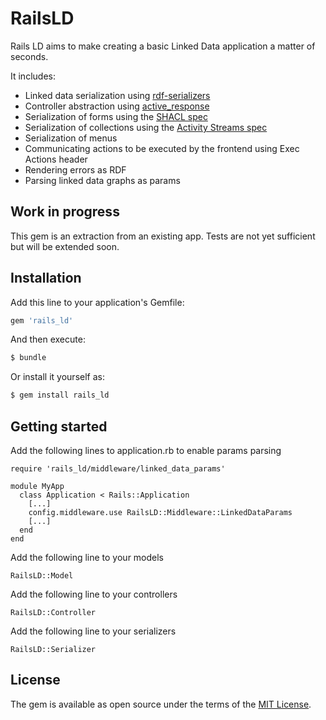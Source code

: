# RailsLD
Rails LD aims to make creating a basic Linked Data application a matter of seconds.

It includes:
* Linked data serialization using [rdf-serializers](https://github.com/ontola/rdf-serializers)
* Controller abstraction using [active_response](https://github.com/ontola/active_response)
* Serialization of forms using the [SHACL spec](http://www.w3.org/ns/shacl)
* Serialization of collections using the [Activity Streams spec](https://www.w3.org/ns/activitystreams)
* Serialization of menus
* Communicating actions to be executed by the frontend using Exec Actions header
* Rendering errors as RDF
* Parsing linked data graphs as params

## Work in progress
This gem is an extraction from an existing app. Tests are not yet sufficient but will be extended soon.

## Installation
Add this line to your application's Gemfile:

```ruby
gem 'rails_ld'
```

And then execute:
```bash
$ bundle
```

Or install it yourself as:
```bash
$ gem install rails_ld
```

## Getting started

Add the following lines to application.rb to enable params parsing
```
require 'rails_ld/middleware/linked_data_params'

module MyApp
  class Application < Rails::Application
    [...]
    config.middleware.use RailsLD::Middleware::LinkedDataParams
    [...]
  end
end
```

Add the following line to your models
```
RailsLD::Model
```

Add the following line to your controllers
```
RailsLD::Controller
```

Add the following line to your serializers
```
RailsLD::Serializer
```

## License
The gem is available as open source under the terms of the [MIT License](https://opensource.org/licenses/MIT).
